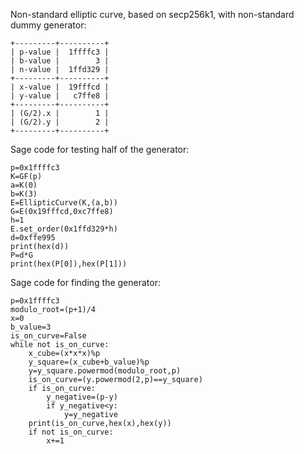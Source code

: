 Non-standard elliptic curve, based on secp256k1, with non-standard dummy generator:
```
+---------+----------+
| p-value |  1ffffc3 |
| b-value |        3 |
| n-value |  1ffd329 |
+---------+----------+
| x-value |  19fffcd |
| y-value |   c7ffe8 |
+---------+----------+
| (G/2).x |        1 |
| (G/2).y |        2 |
+---------+----------+
```
Sage code for testing half of the generator:
```
p=0x1ffffc3
K=GF(p)
a=K(0)
b=K(3)
E=EllipticCurve(K,(a,b))
G=E(0x19fffcd,0xc7ffe8)
h=1
E.set_order(0x1ffd329*h)
d=0xffe995
print(hex(d))
P=d*G
print(hex(P[0]),hex(P[1]))
```
Sage code for finding the generator:
```
p=0x1ffffc3
modulo_root=(p+1)/4
x=0
b_value=3
is_on_curve=False
while not is_on_curve:
    x_cube=(x*x*x)%p
    y_square=(x_cube+b_value)%p
    y=y_square.powermod(modulo_root,p)
    is_on_curve=(y.powermod(2,p)==y_square)
    if is_on_curve:
        y_negative=(p-y)
        if y_negative<y:
            y=y_negative
    print(is_on_curve,hex(x),hex(y))
    if not is_on_curve:
        x+=1
```
